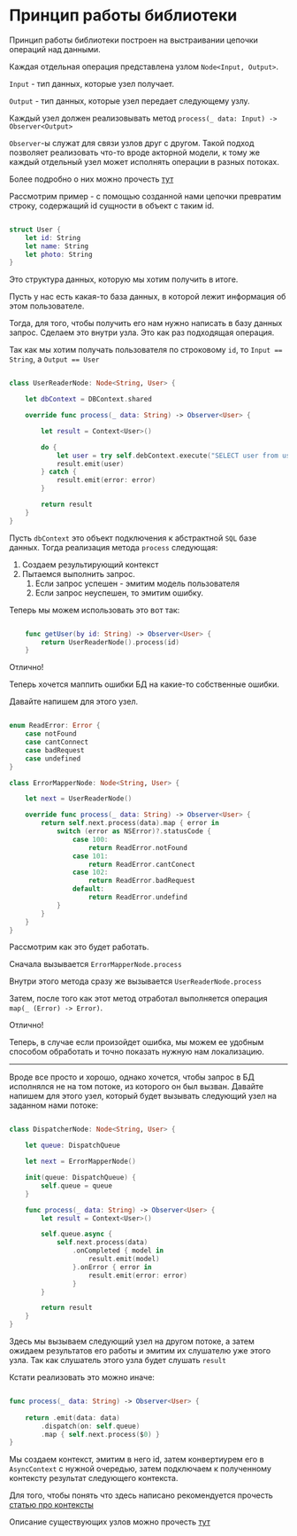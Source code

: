 # Принцип работы библиотеки

Принцип работы библиотеки построен на выстраивании цепочки операций над данными. 

Каждая отдельная операция представлена узлом `Node<Input, Output>`.

`Input` - тип данных, которые узел получает. 

`Output` - тип данных, которые узел передает следующему узлу.

Каждый узел должен реализовывать метод `process(_ data: Input) -> Observer<Output>`

`Observer`-ы служат для связи узлов друг с другом. Такой подход позволяет реализовать что-то вроде акторной модели, к тому же каждый отдельный узел может исполнять операции в разных потоках.

Более подробно о них можно прочесть [тут](../Contexts.md)

Рассмотрим пример - с помощью созданной нами цепочки превратим строку, содержащий id сущности в объект с таким id.

```Swift

struct User {
    let id: String
    let name: String
    let photo: String
}

```

Это структура данных, которую мы хотим получить в итоге. 

Пусть у нас есть какая-то база данных, в которой лежит информация об этом пользователе.

Тогда, для того, чтобы получить его нам нужно написать в базу данных запрос. Сделаем это внутри узла. Это как раз подходящая операция.

Так как мы хотим получать пользователя по строковому `id`, то `Input == String`, а `Output == User`

```Swift

class UserReaderNode: Node<String, User> {

    let dbContext = DBContext.shared

    override func process(_ data: String) -> Observer<User> {

        let result = Context<User>()

        do {
            let user = try self.debContext.execute("SELECT user from user_table WHERE ID == \(data)") 
            result.emit(user)
        } catch {
            result.emit(error: error)
        }

        return result
    }
}

```

Пусть `dbContext` это объект подключения к абстрактной `SQL` базе данных. 
Тогда реализация метода `process` следующая:
1. Создаем результирующий контекст
2. Пытаемся выполнить запрос.
   1. Если запрос успешен - эмитим модель пользователя
   2. Если запрос неуспешен, то эмитим ошибку.

Теперь мы можем использовать это вот так:

```Swift

    func getUser(by id: String) -> Observer<User> {
        return UserReaderNode().process(id)
    }

```

Отлично! 

Теперь хочется маппить ошибки БД на какие-то собственные ошибки. 

Давайте напишем для этого узел.

```Swift

enum ReadError: Error {
    case notFound
    case cantConnect
    case badRequest
    case undefined
}

class ErrorMapperNode: Node<String, User> {

    let next = UserReaderNode()

    override func process(_ data: String) -> Observer<User> {
        return self.next.process(data).map { error in
            switch (error as NSError)?.statusCode {
                case 100:
                    return ReadError.notFound
                case 101:
                    return ReadError.cantConect
                case 102:
                    return ReadError.badRequest
                default:
                    return ReadError.undefind
            }
        }
    }
}

```
Рассмотрим как это будет работать.

Сначала вызывается `ErrorMapperNode.process`

Внутри этого метода сразу же вызывается `UserReaderNode.process` 

Затем, после того как этот метод отработал выполняется операция `map(_ (Error) -> Error)`. 

Отлично! 

Теперь, в случае если произойдет ошибка, мы можем ее удобным способом обработать и точно показать нужную нам локализацию.


---


Вроде все просто и хорошо, однако хочется, чтобы запрос в БД исполнялся не на том потоке, из которого он был вызван. Давайте напишем для этого узел, который будет вызывать следующий узел на заданном нами потоке:

```Swift

class DispatcherNode: Node<String, User> {

    let queue: DispatchQueue

    let next = ErrorMapperNode()

    init(queue: DispatchQueue) {
        self.queue = queue
    }

    func process(_ data: String) -> Observer<User> {
        let result = Context<User>()

        self.queue.async {
            self.next.process(data)
                .onCompleted { model in
                    result.emit(model)
                }.onError { error in
                    result.emit(error: error)
                }
        }

        return result
    }
}

```

Здесь мы вызываем следующий узел на другом потоке, а затем ожидаем результатов его работы и эмитим их слушателю уже этого узла. Так как слушатель этого узла будет слушать `result`

Кстати реализовать это можно иначе:

```Swift

func process(_ data: String) -> Observer<User> {
   
    return .emit(data: data)
        .dispatch(on: self.queue)
        .map { self.next.process($0) }
}

```

Мы создаем контекст, эмитим в него id, затем конвертиурем его в `AsyncContext` с нужной очередью, затем подключаем к полученному контексту результат следующего контекста. 

Для того, чтобы понять что здесь написано рекомендуется прочесть [статью про контексты](../Contexts.md)

Описание существующих узлов можно прочесть [тут](Existing.md)
